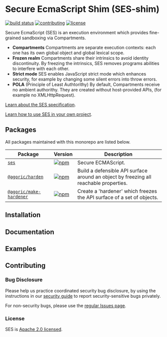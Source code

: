# Secure EcmaScript Shim (SES-shim)
[![build status][ci-svg]][ci-url]
[![contributing][contributing-svg]][contributing-url]
[![license][license-image]][license-url]

Secure EcmaScript (SES) is an execution environment which provides fine-grained sandboxing via Compartments.

* **Compartments** Compartments are separate execution contexts: each one has its own global object and global lexical scope.
* **Frozen realm** Compartments share their intrinsics to avoid identity discontinuity. By freezing the intrinsics, SES removes programs abilities to interfere with each other.
* **Strict mode** SES enables JavaScript strict mode which enhances security, for example by changing some silent errors into throw errors.
* **POLA** (Principle of Least Authtorithy) By default, Compartments receive no ambient authorithy. They are created without host-provided APIs, (for example no XMLHttpRequest).

[Learn about the SES specification](https://github.com/tc39/proposal-ses).

[Learn how to use SES in your own project](https://ses-secure-ecmascript.readthedocs.io/en/latest).

## Packages

All packages maintained with this monorepo are listed below.

| Package | Version |Description |
| - | - | - |
| [`ses`](./packages/ses) | [![npm](https://img.shields.io/npm/v/ses.svg)](https://www.npmjs.com/package/ses) | Secure ECMAScript. |
| [`@agoric/harden`](./packages/harden) | [![npm](https://img.shields.io/npm/v/@agoric/harden.svg)](https://www.npmjs.com/package/@agoric/harden) | Build a defensible API surface around an object by freezing all reachable properties. |
| [`@agoric/make-hardener`](./packages/make-hardener) | [![npm](https://img.shields.io/npm/v/@agoric/make-hardener.svg)](https://www.npmjs.com/package/@agoric/make-hardener) | Create a 'hardener' which freezes the API surface of a set of objects. |


## Installation

## Documentation

## Examples

## Contributing

### Bug Disclosure

Please help us practice coordinated security bug disclosure, by using the instructions in our [security guide](./SECURITY.md) to report security-sensitive bugs privately.

For non-security bugs, please use the [regular Issues
page](https://github.com/Agoric/SES-shim/issues).

### License

SES is [Apache 2.0 licensed][license-url].

[ci-svg]: https://github.com/Agoric/SES-shim/workflows/CI/badge.svg?branch=master
[ci-url]: https://github.com/Agoric/SES-shim/actions?query=workflow%3ACI
[contributing-svg]: https://img.shields.io/badge/PRs-welcome-brightgreen.svg
[contributing-url]: ./CONTRIBUTING.md
[license-image]: https://img.shields.io/badge/License-Apache%202.0-blue.svg
[license-url]: ./LICENSE

